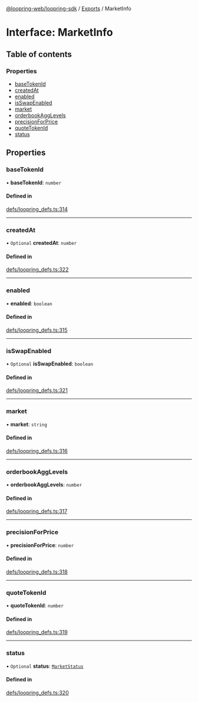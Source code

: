 [@loopring-web/loopring-sdk](../README.md) / [Exports](../modules.md) / MarketInfo

# Interface: MarketInfo

## Table of contents

### Properties

- [baseTokenId](MarketInfo.md#basetokenid)
- [createdAt](MarketInfo.md#createdat)
- [enabled](MarketInfo.md#enabled)
- [isSwapEnabled](MarketInfo.md#isswapenabled)
- [market](MarketInfo.md#market)
- [orderbookAggLevels](MarketInfo.md#orderbookagglevels)
- [precisionForPrice](MarketInfo.md#precisionforprice)
- [quoteTokenId](MarketInfo.md#quotetokenid)
- [status](MarketInfo.md#status)

## Properties

### baseTokenId

• **baseTokenId**: `number`

#### Defined in

[defs/loopring_defs.ts:314](https://github.com/Loopring/loopring_sdk/blob/538bd47/src/defs/loopring_defs.ts#L314)

___

### createdAt

• `Optional` **createdAt**: `number`

#### Defined in

[defs/loopring_defs.ts:322](https://github.com/Loopring/loopring_sdk/blob/538bd47/src/defs/loopring_defs.ts#L322)

___

### enabled

• **enabled**: `boolean`

#### Defined in

[defs/loopring_defs.ts:315](https://github.com/Loopring/loopring_sdk/blob/538bd47/src/defs/loopring_defs.ts#L315)

___

### isSwapEnabled

• `Optional` **isSwapEnabled**: `boolean`

#### Defined in

[defs/loopring_defs.ts:321](https://github.com/Loopring/loopring_sdk/blob/538bd47/src/defs/loopring_defs.ts#L321)

___

### market

• **market**: `string`

#### Defined in

[defs/loopring_defs.ts:316](https://github.com/Loopring/loopring_sdk/blob/538bd47/src/defs/loopring_defs.ts#L316)

___

### orderbookAggLevels

• **orderbookAggLevels**: `number`

#### Defined in

[defs/loopring_defs.ts:317](https://github.com/Loopring/loopring_sdk/blob/538bd47/src/defs/loopring_defs.ts#L317)

___

### precisionForPrice

• **precisionForPrice**: `number`

#### Defined in

[defs/loopring_defs.ts:318](https://github.com/Loopring/loopring_sdk/blob/538bd47/src/defs/loopring_defs.ts#L318)

___

### quoteTokenId

• **quoteTokenId**: `number`

#### Defined in

[defs/loopring_defs.ts:319](https://github.com/Loopring/loopring_sdk/blob/538bd47/src/defs/loopring_defs.ts#L319)

___

### status

• `Optional` **status**: [`MarketStatus`](../enums/MarketStatus.md)

#### Defined in

[defs/loopring_defs.ts:320](https://github.com/Loopring/loopring_sdk/blob/538bd47/src/defs/loopring_defs.ts#L320)

